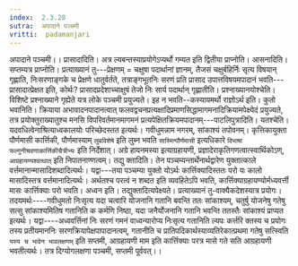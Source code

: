```yaml
---
index:  2.3.28
sutra:  अपादाने पञ्चमी
vritti:  padamanjari
---
```


अपादाने पञ्चमी।। प्रासादादिति। अत्र ल्यबन्तस्याप्रयोगेऽप्यर्थो गम्यत इति द्वितीया प्राप्नोति। 
आसनादिति। सप्तम्यत्र प्राप्नोति। प्रत्याख्यानं तु---प्रेक्षणम् = चक्षुषा पदार्थानां ज्ञानम्, तैजसं चक्षुर्बहिर्निः सृत्य विषयान् गृह्णाति, निःसरणाङ्गके च प्रेक्षणे धातुर्वर्तते, तत्राङ्गभूतनिः सरणं प्रति प्रासाद उपात्तविषयमपादानं भवति---प्रासादात्प्रेक्षत इति, कोर्थः? प्रासादप्रदेशाच्चाक्षुषं तेजो निः सार्य पदार्थान् गृह्णातीति।
प्रश्नाख्यानयोश्चेति। विशिष्टे प्रश्नाख्याने गृह्येते यत्र लोके पञ्चमी प्रयुज्यते। इह न भवति--कस्यायमर्थो राज्ञोऽर्थ इति। कुतो भवानिति। क्रियाया अभावादनपादानत्वात् फलवद्वचनप्रत्यक्षादिप्रमाणसिद्धामागमनादिक्रियामपेक्ष्येदं प्रयुज्यते, तत्र प्रयोक्तुराख्यातुश्च मनसि विपरिवर्तमानमागमनं प्रत्यपेक्षितक्रियमपादानम्---पाटलिपुत्रादिति।
यतश्चेति। यदवधित्वेनाश्रित्याध्वकालयोः परिच्छेदस्तत इत्यर्थः। गवीधुमन्नाम नगरम्, सांकाश्यं तपोवनम्।
कृत्तिकायुक्ता पौर्णमासी कार्त्तिकी, पौर्णमास्याम् `लुबविशेषे` इति लुब्न भवति `सास्मिन्पौर्णमासी` इत्यधिकारे `विभाषा फल्गुनीश्रवणाकार्त्तिकीचैत्रीभ्यः` इति निर्देशात्। अग्रे हायनमस्या इत्याग्रहायणी, प्रज्ञादेराकृतिगणत्वात्स्वार्थिकोऽण्, `आग्रहायण्यश्वत्थात्` इति निपातनाण्णत्वम्। तद्यु क्तादिति। तेन पञ्चम्यन्तार्थेनार्थद्वारेण युक्तात्काले वर्त्तमानान्मासादिशब्दादित्यर्थः। यद्वा---तया पञ्चम्या युक्तो योऽर्थः कार्त्तिक्यादिस्ततः परो यः कालो मासादिस्तत्र वर्त्तमानादित्यर्थः। अर्थतश्च परत्वं न शब्दत इति व्यवहितेऽपि भवति, कार्त्तिक्याग्रहायण्योर्मध्यवर्त्ती मासः कार्त्तिक्याः परो भवति।
अध्वन इति। तद्युक्तादित्यपेक्ष्यते। प्रत्याख्यानं तु-वाक्यैकदेशस्यात्र प्रयोगः। तदयमर्थः----गवीधुमतो निःसृत्य यदा चत्वारि योजनानि गतानि बवन्ति ततः सांकाश्यम्, चतुर्षु योजनेषु गतेषु सत्सु सांकाश्यमितिष गतानिति क कर्मणि निष्ठा, यदा जनैर्योजनानि गतानि भवन्ति ततस्तैः सांकाश्यं प्राप्यत इत्यर्थः। यद्वा----अध्ववर्त्तिनां निः सरणं गमनं वाध्वन्यारोप्य निःसृत्य गतानिति ल्यपः कर्त्तरि क्तस्य च प्रयोगः तस्य प्रतीयमाननिः सरणक्रियापेक्षपापादानत्वम्, गतानीति च प्रातिपदिकार्थस्याव्यतिरेकात्प्रथमा गतेषु सत्स्विति `यस्य च भावेन भावलक्षणम्` इति सप्तमी, आग्रहायणी माम इति कार्त्तिक्याः परत्र मासे गते सति आग्रहायणी भवतीत्यर्थः। तत्र दिग्योगलक्षणा पञ्चमी, सप्तमी पूर्ववत्।।
